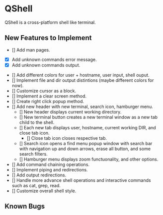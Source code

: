 # QShell
QShell is a cross-platform shell like terminal. 

## New Features to Implement
- [] Add man pages.
- [x] Add unknown commands error message.
- [x] Add unknown commands output.
- [] Add different colors for user + hostname, user input, shell ouput. 
- [] Implement file and dir output distintions (maybe different colors for now).
- [] Customize cursor as a block.
- [] Implement a clear screen method. 
- [] Create right click popup method.
- [] Add new header with new terminal, search icon, hamburger menu.
    - [] New header displays current working directory. 
    - [] New terminal button creates a new terminal window as a new tab child to the shell.
    - [] Each new tab displays user, hostname, current working DIR, and close tab icon.
        - [] Close tab icon closes respective tab.
    - [] Search icon opens a find menu popup window with search bar with navigation up and down arrows, erase all button, and some search filters.
    - [] Hamburger menu displays zoom functuonality, and other options.
- [] Add command chaining operations.
- [] Implement piping and redirections.
- [] Add output redirections. 
- [] Handle more advance shell operations and interactive commands such as cat, grep, read. 
- [] Customize overall shell style.

## Known Bugs

